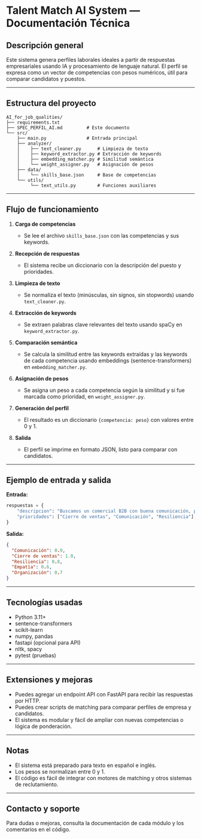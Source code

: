 # Talent Match AI System — Documentación Técnica

## Descripción general
Este sistema genera perfiles laborales ideales a partir de respuestas empresariales usando IA y procesamiento de lenguaje natural. El perfil se expresa como un vector de competencias con pesos numéricos, útil para comparar candidatos y puestos.

---

## Estructura del proyecto

```
AI_for_job_qualities/
├── requirements.txt
├── SPEC_PERFIL_AI.md         # Este documento
└── src/
    ├── main.py               # Entrada principal
    ├── analyzer/
    │    ├── text_cleaner.py      # Limpieza de texto
    │    ├── keyword_extractor.py # Extracción de keywords
    │    ├── embedding_matcher.py # Similitud semántica
    │    └── weight_assigner.py   # Asignación de pesos
    ├── data/
    │    └── skills_base.json     # Base de competencias
    └── utils/
         └── text_utils.py        # Funciones auxiliares
```

---

## Flujo de funcionamiento

1. **Carga de competencias**
   - Se lee el archivo `skills_base.json` con las competencias y sus keywords.

2. **Recepción de respuestas**
   - El sistema recibe un diccionario con la descripción del puesto y prioridades.

3. **Limpieza de texto**
   - Se normaliza el texto (minúsculas, sin signos, sin stopwords) usando `text_cleaner.py`.

4. **Extracción de keywords**
   - Se extraen palabras clave relevantes del texto usando spaCy en `keyword_extractor.py`.

5. **Comparación semántica**
   - Se calcula la similitud entre las keywords extraídas y las keywords de cada competencia usando embeddings (sentence-transformers) en `embedding_matcher.py`.

6. **Asignación de pesos**
   - Se asigna un peso a cada competencia según la similitud y si fue marcada como prioridad, en `weight_assigner.py`.

7. **Generación del perfil**
   - El resultado es un diccionario `{competencia: peso}` con valores entre 0 y 1.

8. **Salida**
   - El perfil se imprime en formato JSON, listo para comparar con candidatos.

---

## Ejemplo de entrada y salida

**Entrada:**
```python
respuestas = {
    "descripcion": "Buscamos un comercial B2B con buena comunicación, persistente y enfocado en resultados.",
    "prioridades": ["Cierre de ventas", "Comunicación", "Resiliencia"]
}
```

**Salida:**
```json
{
  "Comunicación": 0.9,
  "Cierre de ventas": 1.0,
  "Resiliencia": 0.8,
  "Empatía": 0.6,
  "Organización": 0.7
}
```

---

## Tecnologías usadas
- Python 3.11+
- sentence-transformers
- scikit-learn
- numpy, pandas
- fastapi (opcional para API)
- nltk, spacy
- pytest (pruebas)

---

## Extensiones y mejoras
- Puedes agregar un endpoint API con FastAPI para recibir las respuestas por HTTP.
- Puedes crear scripts de matching para comparar perfiles de empresa y candidatos.
- El sistema es modular y fácil de ampliar con nuevas competencias o lógica de ponderación.

---

## Notas
- El sistema está preparado para texto en español e inglés.
- Los pesos se normalizan entre 0 y 1.
- El código es fácil de integrar con motores de matching y otros sistemas de reclutamiento.

---

## Contacto y soporte
Para dudas o mejoras, consulta la documentación de cada módulo y los comentarios en el código.
